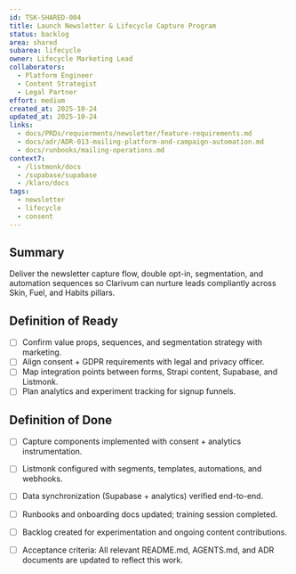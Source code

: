 ```yaml
---
id: TSK-SHARED-004
title: Launch Newsletter & Lifecycle Capture Program
status: backlog
area: shared
subarea: lifecycle
owner: Lifecycle Marketing Lead
collaborators:
  - Platform Engineer
  - Content Strategist
  - Legal Partner
effort: medium
created_at: 2025-10-24
updated_at: 2025-10-24
links:
  - docs/PRDs/requierments/newsletter/feature-requirements.md
  - docs/adr/ADR-013-mailing-platform-and-campaign-automation.md
  - docs/runbooks/mailing-operations.md
context7:
  - /listmonk/docs
  - /supabase/supabase
  - /klaro/docs
tags:
  - newsletter
  - lifecycle
  - consent
---
```


## Summary
Deliver the newsletter capture flow, double opt-in, segmentation, and automation sequences so Clarivum can nurture leads compliantly across Skin, Fuel, and Habits pillars.

## Definition of Ready
- [ ] Confirm value props, sequences, and segmentation strategy with marketing.
- [ ] Align consent + GDPR requirements with legal and privacy officer.
- [ ] Map integration points between forms, Strapi content, Supabase, and Listmonk.
- [ ] Plan analytics and experiment tracking for signup funnels.

## Definition of Done
- [ ] Capture components implemented with consent + analytics instrumentation.
- [ ] Listmonk configured with segments, templates, automations, and webhooks.
- [ ] Data synchronization (Supabase + analytics) verified end-to-end.
- [ ] Runbooks and onboarding docs updated; training session completed.
- [ ] Backlog created for experimentation and ongoing content contributions.
- [ ] Acceptance criteria: All relevant README.md, AGENTS.md, and ADR documents are updated to reflect this work.

